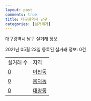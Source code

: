 ```yaml
---
layout: post
comments: true
title: 대구광역시 남구
categories: [실거래가]
---
```


대구광역시 남구 실거래 정보

2021년 05월 23일 등록된 실거래 정보: 0건


<table>
  <tr>
    <td>실거래 수</td>
    <td>지역</td>
  </tr>

  
  <tr>
    <td><a href="2720010100.html">0</a></td>
    <td><a href="2720010100.html">이천동</a></td>
  </tr>
    

  <tr>
    <td><a href="2720010200.html">0</a></td>
    <td><a href="2720010200.html">봉덕동</a></td>
  </tr>
    

  <tr>
    <td><a href="2720010300.html">0</a></td>
    <td><a href="2720010300.html">대명동</a></td>
  </tr>
    


</table>
    